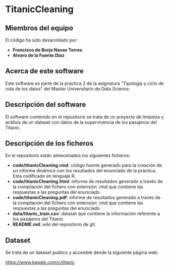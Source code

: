 # TitanicCleaning

## Miembros del equipo
El código ha sido desarrollado por:
* **Francisco de Borja Navas Torres**
* **Alvaro de la Fuente Díaz**

## Acerca de este software
Este software es parte de la práctica 2 de la asignatura "Tipologia y ciclo de vida de los datos" del Master Universitario de Data Science.

## Descripción del software
El software contenido en el repositorio se trata de un proyecto de limpieza y análisis de un dataset con datos de la supervivencia de los pasajeros del Titanic.

## Descripción de los ficheros
En el repositorio están almecenados los siguientes ficheros:
* **code/titanicCleaning.rmd**: código fuente generado para la creación de un informe dinámico con los resultados del enunciado de la práctica. Esta codificado en lenguaje R.
* **code/titanicCleaning.html**: informe de resultados generado a través de la compilación del fichero con extensión .rmd que contiene las respuestas a las preguntas del enunciado.
* **code/titanicCleaning.pdf**: informe de resultados generado a través de la compilación del fichero con extensión .rmd que contiene las respuestas a las preguntas del enunciado.
* **data/titanic_train.csv**: dataset que contiene la información referente a los pasajeros del Titanic.
* **README.md**: wiki del repositorio de git.

## Dataset
Se trata de un dataset publico y accesible desde la siguiente página web:

https://www.kaggle.com/c/titanic

